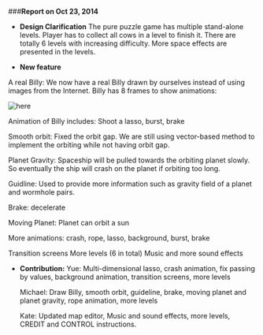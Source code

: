 ###__Report on Oct 23, 2014__

* __Design Clarification__
The pure puzzle game has multiple stand-alone levels. Player has to collect all cows in a level to finish it. There are totally 6 levels with increasing difficulty. More space effects are presented  in the levels. 

* __New feature__

A real Billy: We now have a real Billy drawn by ourselves instead of using images from the Internet. Billy has 8 frames to show animations:

  ![here](https://github.com/mstrotta/space-rodeo/blob/master/code/art/goat_ship8.png "Billy")
  
Animation of Billy includes: Shoot a lasso, burst, brake

  Smooth orbit: Fixed the orbit gap. We are still using vector-based method to implement the orbiting while not having orbit gap.

  Planet Gravity: Spaceship will be pulled towards the orbiting planet slowly. So eventually the ship will crash on the planet if orbiting too long.
  
  Guidline: Used to provide more information such as gravity field of a planet and wormhole pairs. 
  
  Brake: decelerate
  
  Moving Planet: Planet can orbit a sun
  
  More animations:
crash, rope, lasso, background, burst, brake

  Transition screens
  More levels (6 in total)
  Music and more sound effects


* __Contribution:__
  Yue: Multi-dimensional lasso, crash animation, fix passing by values, background animation, transition screens, more levels

  Michael: Draw Billy, smooth orbit, guideline, brake, moving planet and planet gravity, rope animation, more levels
  
  Kate: Updated map editor, Music and sound effects, more levels, CREDIT and CONTROL instructions. 


